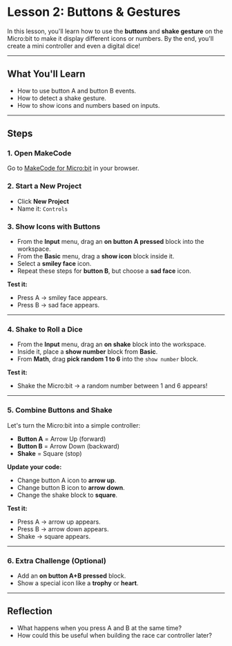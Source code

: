 # Lesson 2: Buttons & Gestures

In this lesson, you'll learn how to use the **buttons** and **shake gesture** on the Micro:bit to make it display different icons or numbers. By the end, you'll create a mini controller and even a digital dice!

---

## What You'll Learn
- How to use button A and button B events.
- How to detect a shake gesture.
- How to show icons and numbers based on inputs.

---

## Steps

### 1. Open MakeCode
Go to [MakeCode for Micro:bit](https://makecode.microbit.org/) in your browser.

### 2. Start a New Project
- Click **New Project**
- Name it: `Controls`

### 3. Show Icons with Buttons
- From the **Input** menu, drag an **on button A pressed** block into the workspace.
- From the **Basic** menu, drag a **show icon** block inside it.
- Select a **smiley face** icon.
- Repeat these steps for **button B**, but choose a **sad face** icon.

**Test it:**
- Press A → smiley face appears.
- Press B → sad face appears.

---

### 4. Shake to Roll a Dice
- From the **Input** menu, drag an **on shake** block into the workspace.
- Inside it, place a **show number** block from **Basic**.
- From **Math**, drag **pick random 1 to 6** into the `show number` block.

**Test it:**
- Shake the Micro:bit → a random number between 1 and 6 appears!

---

### 5. Combine Buttons and Shake
Let's turn the Micro:bit into a simple controller:
- **Button A** = Arrow Up (forward)
- **Button B** = Arrow Down (backward)
- **Shake** = Square (stop)

**Update your code:**
- Change button A icon to **arrow up**.
- Change button B icon to **arrow down**.
- Change the shake block to **square**.

**Test it:**
- Press A → arrow up appears.
- Press B → arrow down appears.
- Shake → square appears.

---

### 6. Extra Challenge (Optional)
- Add an **on button A+B pressed** block.
- Show a special icon like a **trophy** or **heart**.

---

## Reflection
- What happens when you press A and B at the same time?
- How could this be useful when building the race car controller later?
